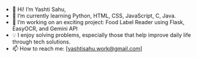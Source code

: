 - 👋 Hi! I’m Yashti Sahu,
- 🌱 I’m currently learning Python, HTML, CSS, JavaScript, C, Java.
- 🤖 I’m working on an exciting project: Food Label Reader using Flask, EasyOCR, and Gemini API
- 💡 I enjoy solving problems, especially those that help improve daily life through tech solutions.
- 📫 How to reach me: [yashtisahu.work@gmail.com]



<!---
Yashtiii/Yashtiii is a ✨ special ✨ repository because its `README.md` (this file) appears on your GitHub profile.
You can click the Preview link to take a look at your changes.
--->
